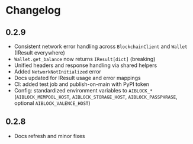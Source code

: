 # Changelog

## 0.2.9

- Consistent network error handling across `BlockchainClient` and `Wallet` (IResult everywhere)
- `Wallet.get_balance` now returns `IResult[dict]` (breaking)
- Unified headers and response handling via shared helpers
- Added `NetworkNotInitialized` error
- Docs updated for IResult usage and error mappings
- CI: added test job and publish-on-main with PyPI token
- Config: standardized environment variables to `AIBLOCK_*` (`AIBLOCK_MEMPOOL_HOST`, `AIBLOCK_STORAGE_HOST`, `AIBLOCK_PASSPHRASE`, optional `AIBLOCK_VALENCE_HOST`)

## 0.2.8

- Docs refresh and minor fixes

